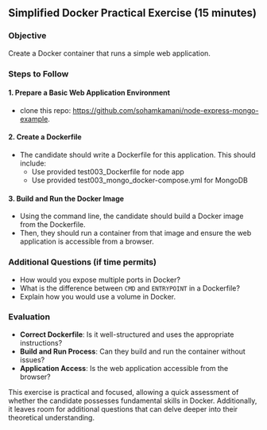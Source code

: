 ## Simplified Docker Practical Exercise (15 minutes)

### Objective
Create a Docker container that runs a simple web application.

### Steps to Follow

#### 1. Prepare a Basic Web Application Environment
- clone this repo: https://github.com/sohamkamani/node-express-mongo-example.

#### 2. Create a Dockerfile
- The candidate should write a Dockerfile for this application. This should include:
  - Use provided test003_Dockerfile for node app
  - Use provided test003_mongo_docker-compose.yml for MongoDB

#### 3. Build and Run the Docker Image
- Using the command line, the candidate should build a Docker image from the Dockerfile.
- Then, they should run a container from that image and ensure the web application is accessible from a browser.

### Additional Questions (if time permits)
- How would you expose multiple ports in Docker?
- What is the difference between `CMD` and `ENTRYPOINT` in a Dockerfile?
- Explain how you would use a volume in Docker.

### Evaluation
- **Correct Dockerfile**: Is it well-structured and uses the appropriate instructions?
- **Build and Run Process**: Can they build and run the container without issues?
- **Application Access**: Is the web application accessible from the browser?

This exercise is practical and focused, allowing a quick assessment of whether the candidate possesses fundamental skills in Docker. Additionally, it leaves room for additional questions that can delve deeper into their theoretical understanding.
